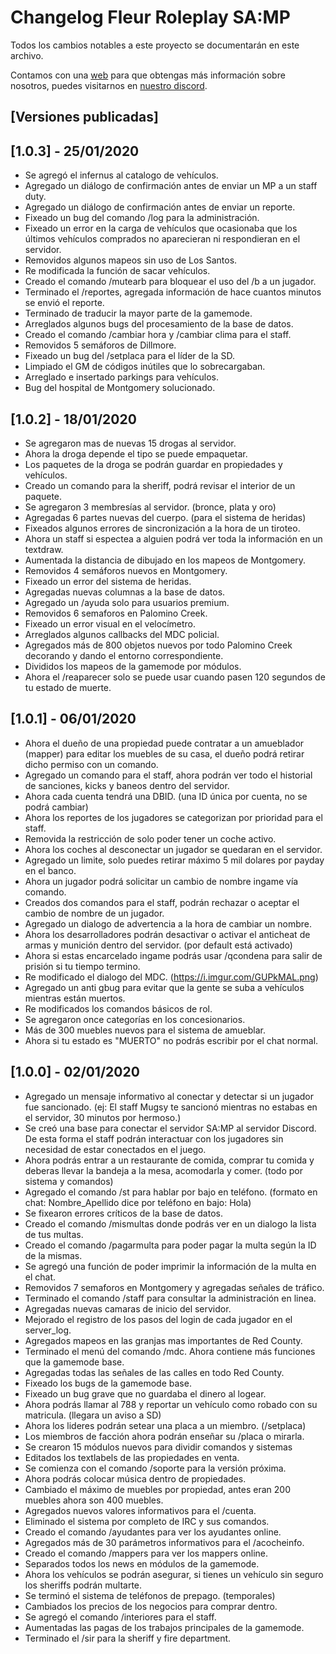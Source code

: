 # Changelog Fleur Roleplay SA:MP
Todos los cambios notables a este proyecto se documentarán en este archivo.

Contamos con una [web](https://fleur-roleplay.es) para que obtengas más información sobre nosotros, puedes visitarnos en [nuestro discord](https://discord.gg/erCaR7q).

## [Versiones publicadas]

## [1.0.3] - 25/01/2020

- Se agregó el infernus al catalogo de vehículos.
- Agregado un diálogo de confirmación antes de enviar un MP a un staff duty.
- Agregado un diálogo de confirmación antes de enviar un reporte.
- Fixeado un bug del comando /log para la administración.
- Fixeado un error en la carga de vehículos que ocasionaba que los últimos vehículos comprados no aparecieran ni respondieran en el servidor.
- Removidos algunos mapeos sin uso de Los Santos.
- Re modificada la función de sacar vehículos.
- Creado el comando /mutearb para bloquear el uso del /b a un jugador.
- Terminado el /reportes, agregada información de hace cuantos minutos se envió el reporte.
- Terminado de traducir la mayor parte de la gamemode.
- Arreglados algunos bugs del procesamiento de la base de datos.
- Creado el comando /cambiar hora y /cambiar clima para el staff.
- Removidos 5 semáforos de Dillmore.
- Fixeado un bug del /setplaca para el líder de la SD.
- Limpiado el GM de códigos inútiles que lo sobrecargaban.
- Arreglado e insertado parkings para vehículos.
- Bug del hospital de Montgomery solucionado.



## [1.0.2] - 18/01/2020

- Se agregaron mas de nuevas 15 drogas al servidor.
- Ahora la droga depende el tipo se puede empaquetar.
- Los paquetes de la droga se podrán guardar en propiedades y vehículos.
- Creado un comando para la sheriff, podrá revisar el interior de un paquete.
- Se agregaron 3 membresías al servidor. (bronce, plata y oro)
- Agregadas 6 partes nuevas del cuerpo. (para el sistema de heridas)
- Fixeados algunos errores de sincronización a la hora de un tiroteo.
- Ahora un staff si espectea a alguien podrá ver toda la información en un textdraw.
- Aumentada la distancia de dibujado en los mapeos de Montgomery.
- Removidos 4 semáforos nuevos en Montgomery.
- Fixeado un error del sistema de heridas.
- Agregadas nuevas columnas a la base de datos.
- Agregado un /ayuda solo para usuarios premium.
- Removidos 6 semaforos en Palomino Creek.
- Fixeado un error visual en el velocímetro.
- Arreglados algunos callbacks del MDC policial.
- Agregados más de 800 objetos nuevos por todo Palomino Creek decorando y dando el entorno correspondiente.
- Divididos los mapeos de la gamemode por módulos.
- Ahora el /reaparecer solo se puede usar cuando pasen 120 segundos de tu estado de muerte.



## [1.0.1] - 06/01/2020

- Ahora el dueño de una propiedad puede contratar a un amueblador (mapper) para editar los muebles de su casa, el dueño podrá retirar dicho permiso con un comando.
- Agregado un comando para el staff, ahora podrán ver todo el historial de sanciones, kicks y baneos dentro del servidor.
- Ahora cada cuenta tendrá una DBID. (una ID única por cuenta, no se podrá cambiar)
- Ahora los reportes de los jugadores se categorizan por prioridad para el staff.
- Removida la restricción de solo poder tener un coche activo.
- Ahora los coches al desconectar un jugador se quedaran en el servidor.
- Agregado un limite, solo puedes retirar máximo 5 mil dolares por payday en el banco.
- Ahora un jugador podrá solicitar un cambio de nombre ingame vía comando.
- Creados dos comandos para el staff, podrán rechazar o aceptar el cambio de nombre de un jugador.
- Agregado un dialogo de advertencia a la hora de cambiar un nombre.
- Ahora los desarrolladores podrán desactivar o activar el anticheat de armas y munición dentro del servidor. (por default está activado)
- Ahora si estas encarcelado ingame podrás usar /qcondena para salir de prisión si tu tiempo termino.
- Re modificado el dialogo del MDC. (https://i.imgur.com/GUPkMAL.png)
- Agregado un anti gbug para evitar que la gente se suba a vehículos mientras están muertos.
- Re modificados los comandos básicos de rol. 
- Se agregaron once categorías en los concesionarios.
- Más de 300 muebles nuevos para el sistema de amueblar.
- Ahora si tu estado es "MUERTO" no podrás escribir por el chat normal.



## [1.0.0] - 02/01/2020

- Agregado un mensaje informativo al conectar y detectar si un jugador fue sancionado. (ej: El staff Mugsy te sancionó mientras no estabas en el servidor, 30 minutos por hermoso.)
- Se creó una base para conectar el servidor SA:MP al servidor Discord. De esta forma el staff podrán interactuar con los jugadores sin necesidad de estar conectados en el juego.
- Ahora podrás entrar a un restaurante de comida, comprar tu comida y deberas llevar la bandeja a la mesa, acomodarla y comer. (todo por sistema y comandos)
- Agregado el comando /st para hablar por bajo en teléfono. (formato en chat: Nombre_Apellido dice por teléfono en bajo: Hola)
- Se fixearon errores críticos de la base de datos.
- Creado el comando /mismultas donde podrás ver en un dialogo la lista de tus multas.
- Creado el comando /pagarmulta para poder pagar la multa según la ID de la mismas.
- Se agregó una función de poder imprimir la información de la multa en el chat.
- Removidos 7 semaforos en Montgomery y agregadas señales de tráfico.
- Terminado el comando /staff para consultar la administración en linea.
- Agregadas nuevas camaras de inicio del servidor.
- Mejorado el registro de los pasos del login de cada jugador en el server_log.
- Agregados mapeos en las granjas mas importantes de Red County.
- Terminado el menú del comando /mdc. Ahora contiene más funciones que la gamemode base.
- Agregadas todas las señales de las calles en todo Red County.
- Fixeado los bugs de la gamemode base.
- Fixeado un bug grave que no guardaba el dinero al logear.
- Ahora podrás llamar al 788 y reportar un vehículo como robado con su matricula. (llegara un aviso a SD)
- Ahora los lideres podrán setear una placa a un miembro. (/setplaca)
- Los miembros de facción ahora podrán enseñar su /placa o mirarla.
- Se crearon 15 módulos nuevos para dividir comandos y sistemas
- Editados los textlabels de las propiedades en venta.
- Se comienza con el comando /soporte para la versión próxima.
- Ahora podrás colocar música dentro de propiedades.
- Cambiado el máximo de muebles por propiedad, antes eran 200 muebles ahora son 400 muebles.
- Agregados nuevos valores informativos para el /cuenta.
- Eliminado el sistema por completo de IRC y sus comandos.
- Creado el comando /ayudantes para ver los ayudantes online.
- Agregados más de 30 parámetros informativos para el /acocheinfo.
- Creado el comando /mappers para ver los mappers online.
- Separados todos los news en módulos de la gamemode.
- Ahora los vehículos se podrán asegurar, si tienes un vehículo sin seguro los sheriffs podrán multarte.
- Se terminó el sistema de teléfonos de prepago. (temporales)
- Cambiados los precios de los negocios para comprar dentro.
- Se agregó el comando /interiores para el staff.
- Aumentadas las pagas de los trabajos principales de la gamemode.
- Terminado el /sir para la sheriff y fire department.
